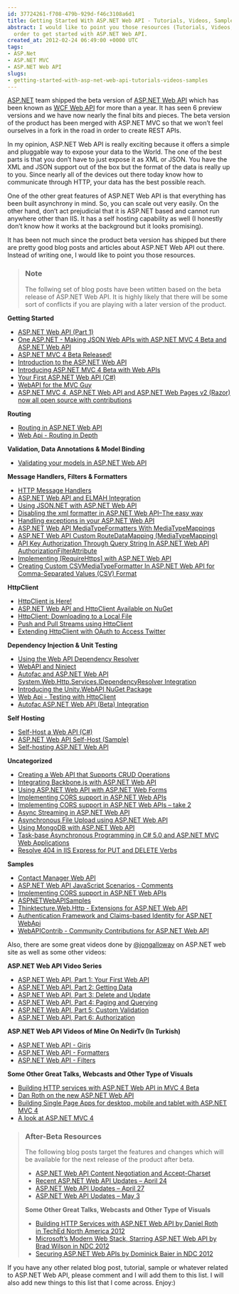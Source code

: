 ```yaml
---
id: 37724261-f708-479b-929d-f46c3108a6d1
title: Getting Started With ASP.NET Web API - Tutorials, Videos, Samples
abstract: I would like to point you those resources (Tutorials, Videos, Samples) in
  order to get started with ASP.NET Web API.
created_at: 2012-02-24 06:49:00 +0000 UTC
tags:
- ASP.Net
- ASP.NET MVC
- ASP.NET Web API
slugs:
- getting-started-with-asp-net-web-api-tutorials-videos-samples
---
```


<p><a href="http://asp.net" title="http://asp.net">ASP.NET</a> team shipped the beta version of <a href="http://www.asp.net/web-api" title="http://www.asp.net/web-api">ASP.NET Web API</a> which has been known as <a href="https://www.tugberkugurlu.com/archive/introduction-to-wcf-web-api-new-rest-face-ofnet" title="https://www.tugberkugurlu.com/archive/introduction-to-wcf-web-api-new-rest-face-ofnet">WCF Web API</a> for more than a year. It has seen 6 preview versions and we have now nearly the final bits and pieces. The beta version of the product has been merged with ASP.NET MVC so that we won&rsquo;t feel ourselves in a fork in the road in order to create REST APIs.</p>
<p>In my opinion, ASP.NET Web API is really exciting because it offers a simple and pluggable way to expose your data to the World. The one of the best parts is that you don&rsquo;t have to just expose it as XML or JSON. You have the XML and JSON support out of the box but the format of the data is really up to you. Since nearly all of the devices out there today know how to communicate through HTTP, your data has the best possible reach.</p>
<p>One of the other great features of ASP.NET Web API is that everything has been built asynchrony in mind. So, you can scale out very easily. On the other hand, don&rsquo;t act prejudicial that it is ASP.NET based and cannot run anywhere other than IIS. It has a self hosting capability as well (I honestly don&rsquo;t know how it works at the background but it looks promising).</p>
<p>It has been not much since the product beta version has shipped but there are pretty good blog posts and articles about ASP.NET Web API out there. Instead of writing one, I would like to point you those resources.</p>
<blockquote>
<h3>Note</h3>
<p>The follwing set of blog posts have been wtitten based on the beta release of ASP.NET Web API. It is highly likely that there will be some sort of conflicts if you are playing with a later version of the product.</p>
</blockquote>
<p><strong>Getting Started</strong></p>
<ul>
<li><a href="http://weblogs.asp.net/scottgu/archive/2012/02/23/asp-net-web-api-part-1.aspx" title="http://weblogs.asp.net/scottgu/archive/2012/02/23/asp-net-web-api-part-1.aspx">ASP.NET Web API (Part 1)</a> </li>
<li><a href="http://www.hanselman.com/blog/OneASPNETMakingJSONWebAPIsWithASPNETMVC4BetaAndASPNETWebAPI.aspx" title="http://www.hanselman.com/blog/OneASPNETMakingJSONWebAPIsWithASPNETMVC4BetaAndASPNETWebAPI.aspx">One ASP.NET - Making JSON Web APIs with ASP.NET MVC 4 Beta and ASP.NET Web API</a></li>
<li><a href="http://weblogs.asp.net/jgalloway/archive/2012/02/16/asp-net-4-beta-released.aspx" title="http://weblogs.asp.net/jgalloway/archive/2012/02/16/asp-net-4-beta-released.aspx">ASP.NET MVC 4 Beta Released!</a> </li>
<li><a href="http://stephenwalther.com/blog/archive/2012/03/05/introduction-to-the-asp-net-web-api.aspx" title="http://stephenwalther.com/blog/archive/2012/03/05/introduction-to-the-asp-net-web-api.aspx">Introduction to the ASP.NET Web API</a></li>
<li><a href="http://blogs.msdn.com/b/carlosfigueira/archive/2012/02/16/introducing-asp-net-mvc-4-beta-with-web-apis.aspx" title="http://blogs.msdn.com/b/carlosfigueira/archive/2012/02/16/introducing-asp-net-mvc-4-beta-with-web-apis.aspx">Introducing ASP.NET MVC 4 Beta with Web APIs</a></li>
<li><a href="http://www.asp.net/web-api/overview/getting-started-with-aspnet-web-api/tutorial-your-first-web-api" title="http://www.asp.net/web-api/overview/getting-started-with-aspnet-web-api/tutorial-your-first-web-api">Your First ASP.NET Web API (C#)</a></li>
<li><a href="http://wildermuth.com/2012/2/22/WebAPI_for_the_MVC_Guy" title="http://wildermuth.com/2012/2/22/WebAPI_for_the_MVC_Guy">WebAPI for the MVC Guy</a></li>
<li><a href="http://www.hanselman.com/blog/ASPNETMVC4ASPNETWebAPIAndASPNETWebPagesV2RazorNowAllOpenSourceWithContributions.aspx" title="http://www.hanselman.com/blog/ASPNETMVC4ASPNETWebAPIAndASPNETWebPagesV2RazorNowAllOpenSourceWithContributions.aspx">ASP.NET MVC 4, ASP.NET Web API and ASP.NET Web Pages v2 (Razor) now all open source with contributions</a></li>
</ul>
<p><strong>Routing</strong></p>
<ul>
<li><a title="http://www.asp.net/web-api/overview/web-api-routing-and-actions/routing-in-aspnet-web-api" href="http://www.asp.net/web-api/overview/web-api-routing-and-actions/routing-in-aspnet-web-api">Routing in ASP.NET Web API</a></li>
<li><a title="http://perezgb.com/2012/03/08/web-api-routing-in-depth" href="http://perezgb.com/2012/03/08/web-api-routing-in-depth">Web Api - Routing in Depth</a></li>
</ul>
<p><strong>Validation, Data Annotations &amp; Model Binding</strong></p>
<ul>
<li><a href="http://weblogs.asp.net/cibrax/archive/2012/02/23/validating-your-models-in-asp-net-web-api.aspx" title="http://weblogs.asp.net/cibrax/archive/2012/02/23/validating-your-models-in-asp-net-web-api.aspx">Validating your models in ASP.NET Web API</a>&nbsp;</li>
</ul>
<ul>
</ul>
<p><strong>Message Handlers,&nbsp;<strong>Filters &amp;&nbsp;<strong>Formatters</strong></strong></strong></p>
<ul>
<li><a href="http://www.asp.net/web-api/overview/working-with-http/http-message-handlers" title="http://www.asp.net/web-api/overview/working-with-http/http-message-handlers">HTTP Message Handlers</a></li>
<li><a href="https://www.tugberkugurlu.com/archive/asp-net-web-api-and-elmah-integration" title="https://www.tugberkugurlu.com/archive/asp-net-web-api-and-elmah-integration">ASP.NET Web API and ELMAH Integration</a></li>
<li><a href="http://blogs.msdn.com/b/henrikn/archive/2012/02/18/using-json-net-with-asp-net-web-api.aspx" title="http://blogs.msdn.com/b/henrikn/archive/2012/02/18/using-json-net-with-asp-net-web-api.aspx">Using JSON.NET with ASP.NET Web API</a></li>
<li><a href="http://codebetter.com/glennblock/2012/02/26/disabling-the-xml-formatter-in-asp-net-web-apithe-easy-way/" title="http://codebetter.com/glennblock/2012/02/26/disabling-the-xml-formatter-in-asp-net-web-apithe-easy-way/">Disabling the xml formatter in ASP.NET Web API&ndash;The easy way</a></li>
<li><a title="http://weblogs.asp.net/cibrax/archive/2012/02/27/handling-exceptions-in-your-asp-net-web-api.aspx" href="http://weblogs.asp.net/cibrax/archive/2012/02/27/handling-exceptions-in-your-asp-net-web-api.aspx">Handling exceptions in your ASP.NET Web API</a></li>
<li><a title="https://www.tugberkugurlu.com/archive/asp-net-web-api-mediatypeformatters-with-mediatypemappings" href="https://www.tugberkugurlu.com/archive/asp-net-web-api-mediatypeformatters-with-mediatypemappings">ASP.NET Web API MediaTypeFormatters With MediaTypeMappings</a></li>
<li><a href="https://www.tugberkugurlu.com/archive/asp-net-web-api-custom-routedatamapping-mediatypemapping" title="https://www.tugberkugurlu.com/archive/asp-net-web-api-custom-routedatamapping-mediatypemapping">ASP.NET Web API Custom RouteDataMapping (MediaTypeMapping)</a></li>
<li><a href="https://www.tugberkugurlu.com/archive/api-key-authorization-through-query-string-in-asp-net-web-api-authorizationfilterattribute" title="https://www.tugberkugurlu.com/archive/api-key-authorization-through-query-string-in-asp-net-web-api-authorizationfilterattribute">API Key Authorization Through Query String In ASP.NET Web API AuthorizationFilterAttribute</a></li>
<li><a href="http://blogs.msdn.com/b/carlosfigueira/archive/2012/03/09/implementing-requirehttps-with-asp-net-web-api.aspx" title="http://blogs.msdn.com/b/carlosfigueira/archive/2012/03/09/implementing-requirehttps-with-asp-net-web-api.aspx">Implementing [RequireHttps] with ASP.NET Web API</a></li>
<li><a href="https://www.tugberkugurlu.com/archive/creating-custom-csvmediatypeformatter-in-asp-net-web-api-for-comma-separated-values-csv-format" title="https://www.tugberkugurlu.com/archive/creating-custom-csvmediatypeformatter-in-asp-net-web-api-for-comma-separated-values-csv-format">Creating Custom CSVMediaTypeFormatter In ASP.NET Web API for Comma-Separated Values (CSV) Format</a></li>
</ul>
<p><strong>HttpClient</strong></p>
<ul>
<li><a href="http://blogs.msdn.com/b/henrikn/archive/2012/02/16/httpclient-is-here.aspx" title="http://blogs.msdn.com/b/henrikn/archive/2012/02/16/httpclient-is-here.aspx">HttpClient is Here!</a> </li>
<li><a href="http://blogs.msdn.com/b/henrikn/archive/2012/02/20/asp-net-web-api-and-httpclient-available-on-nuget.aspx" title="http://blogs.msdn.com/b/henrikn/archive/2012/02/20/asp-net-web-api-and-httpclient-available-on-nuget.aspx">ASP.NET Web API and HttpClient Available on NuGet</a> </li>
<li><a href="http://blogs.msdn.com/b/henrikn/archive/2012/02/17/downloading-a-google-map-to-local-file.aspx" title="http://blogs.msdn.com/b/henrikn/archive/2012/02/17/downloading-a-google-map-to-local-file.aspx">HttpClient: Downloading to a Local File</a> </li>
<li><a href="http://blogs.msdn.com/b/henrikn/archive/2012/02/17/push-and-pull-streams-using-httpclient.aspx" title="http://blogs.msdn.com/b/henrikn/archive/2012/02/17/push-and-pull-streams-using-httpclient.aspx">Push and Pull Streams using HttpClient</a> </li>
<li><a href="http://blogs.msdn.com/b/henrikn/archive/2012/02/16/extending-httpclient-with-oauth-to-access-twitter.aspx" title="http://blogs.msdn.com/b/henrikn/archive/2012/02/16/extending-httpclient-with-oauth-to-access-twitter.aspx">Extending HttpClient with OAuth to Access Twitter</a></li>
</ul>
<p><strong>Dependency Injection &amp; Unit Testing</strong></p>
<ul>
<li><a title="http://www.asp.net/web-api/overview/extensibility/using-the-web-api-dependency-resolver" href="http://www.asp.net/web-api/overview/extensibility/using-the-web-api-dependency-resolver">Using the Web API Dependency Resolver</a></li>
<li><a href="http://wildermuth.com/2012/02/26/WebAPI_and_Ninject" title="http://wildermuth.com/2012/02/26/WebAPI_and_Ninject">WebAPI and Ninject</a></li>
<li><a title="https://www.tugberkugurlu.com/archive/autofac-and-asp-net-web-api-system-web-http-services-idependencyresolver-integration" href="https://www.tugberkugurlu.com/archive/autofac-and-asp-net-web-api-system-web-http-services-idependencyresolver-integration">Autofac and ASP.NET Web API System.Web.Http.Services.IDependencyResolver Integration</a></li>
<li><a title="http://www.devtrends.co.uk/blog/introducing-the-unity.webapi-nuget-package" href="http://www.devtrends.co.uk/blog/introducing-the-unity.webapi-nuget-package">Introducing the Unity.WebAPI NuGet Package</a></li>
<li><a href="http://perezgb.com/2012/2/21/web-api-testing-with-httpclient" title="http://perezgb.com/2012/2/21/web-api-testing-with-httpclient">Web Api - Testing with HttpClient</a></li>
<li><a title="http://alexmg.com/post/2012/03/08/Autofac-ASPNET-Web-API-(Beta)-Integration.aspx" href="http://alexmg.com/post/2012/03/08/Autofac-ASPNET-Web-API-(Beta)-Integration.aspx">Autofac ASP.NET Web API (Beta) Integration</a></li>
</ul>
<p><strong>Self Hosting</strong></p>
<ul>
<li><a href="http://www.asp.net/web-api/overview/hosting-aspnet-web-api/self-host-a-web-api" title="http://www.asp.net/web-api/overview/hosting-aspnet-web-api/self-host-a-web-api">Self-Host a Web API (C#)</a></li>
<li><a href="http://code.msdn.microsoft.com/ASPNET-Web-API-Self-Host-30abca12" title="http://code.msdn.microsoft.com/ASPNET-Web-API-Self-Host-30abca12">ASP.NET Web API Self-Host (Sample)</a></li>
<li><a title="http://pfelix.wordpress.com/2012/02/26/self-hosting-asp-net-web-api/" href="http://pfelix.wordpress.com/2012/02/26/self-hosting-asp-net-web-api/">Self-hosting ASP.NET Web API</a></li>
</ul>
<p><strong>Uncategorized</strong></p>
<ul>
<li><a href="http://www.asp.net/web-api/overview/web-api-routing-and-actions/creating-a-web-api-that-supports-crud-operations" title="http://www.asp.net/web-api/overview/web-api-routing-and-actions/creating-a-web-api-that-supports-crud-operations">Creating a Web API that Supports CRUD Operations</a></li>
<li><a href="http://weblogs.asp.net/cibrax/archive/2012/02/17/integrating-backbone-js-with-asp-net-web-api.aspx" title="http://weblogs.asp.net/cibrax/archive/2012/02/17/integrating-backbone-js-with-asp-net-web-api.aspx">Integrating Backbone.js with ASP.NET Web API</a></li>
<li><a href="http://blogs.msdn.com/b/henrikn/archive/2012/02/23/using-asp-net-web-api-with-asp-net-web-forms.aspx" title="http://blogs.msdn.com/b/henrikn/archive/2012/02/23/using-asp-net-web-api-with-asp-net-web-forms.aspx">Using ASP.NET Web API with ASP.NET Web Forms</a></li>
<li><a href="http://blogs.msdn.com/b/carlosfigueira/archive/2012/02/20/implementing-cors-support-in-asp-net-web-apis.aspx" title="http://blogs.msdn.com/b/carlosfigueira/archive/2012/02/20/implementing-cors-support-in-asp-net-web-apis.aspx">Implementing CORS support in ASP.NET Web APIs</a></li>
<li><a title="http://blogs.msdn.com/b/carlosfigueira/archive/2012/02/21/implementing-cors-support-in-asp-net-web-apis-take-2.aspx" href="http://blogs.msdn.com/b/carlosfigueira/archive/2012/02/21/implementing-cors-support-in-asp-net-web-apis-take-2.aspx">Implementing CORS support in ASP.NET Web APIs &ndash; take 2</a></li>
<li><a title="http://blogs.msdn.com/b/henrikn/archive/2012/02/24/async-actions-in-asp-net-web-api.aspx" href="http://blogs.msdn.com/b/henrikn/archive/2012/02/24/async-actions-in-asp-net-web-api.aspx">Async Streaming in ASP.NET Web API</a></li>
<li><span><a title="http://blogs.msdn.com/b/henrikn/archive/2012/03/01/file-upload-and-asp-net-web-api.aspx" href="http://blogs.msdn.com/b/henrikn/archive/2012/03/01/file-upload-and-asp-net-web-api.aspx">Asynchronous File Upload using ASP.NET Web API</a></span></li>
<li>
<div align="left"><a href="http://blogs.msdn.com/b/henrikn/archive/2012/02/19/using-web-api-with-mongodb.aspx" title="http://blogs.msdn.com/b/henrikn/archive/2012/02/19/using-web-api-with-mongodb.aspx">Using MongoDB with ASP.NET Web API</a></div>
</li>
<li><a href="https://www.tugberkugurlu.com/archive/my-take-on-task-base-asynchronous-programming-in-c-sharp-5-0-and-asp-net-mvc-web-applications" title="https://www.tugberkugurlu.com/archive/my-take-on-task-base-asynchronous-programming-in-c-sharp-5-0-and-asp-net-mvc-web-applications">Task-base Asynchronous Programming in C# 5.0 and ASP.NET MVC Web Applications</a></li>
<li><a id="viewpost_ascx_TitleUrl" title="http://geekswithblogs.net/michelotti/archive/2011/05/28/resolve-404-in-iis-express-for-put-and-delete-verbs.aspx" href="http://geekswithblogs.net/michelotti/archive/2011/05/28/resolve-404-in-iis-express-for-put-and-delete-verbs.aspx">Resolve 404 in IIS Express for PUT and DELETE Verbs</a></li>
</ul>
<p><strong>Samples</strong></p>
<ul>
<li><a title="http://code.msdn.microsoft.com/Contact-Manager-Web-API-0e8e373d" href="http://code.msdn.microsoft.com/Contact-Manager-Web-API-0e8e373d">Contact Manager Web API</a></li>
<li><a href="http://code.msdn.microsoft.com/ASPNET-Web-API-JavaScript-d0d64dd7" title="http://code.msdn.microsoft.com/ASPNET-Web-API-JavaScript-d0d64dd7">ASP.NET Web API JavaScript Scenarios - Comments</a></li>
<li><a href="http://code.msdn.microsoft.com/Implementing-CORS-support-a677ab5d" title="http://code.msdn.microsoft.com/Implementing-CORS-support-a677ab5d">Implementing CORS support in ASP.NET Web APIs</a></li>
<li><a href="https://github.com/tugberkugurlu/ASPNETWebAPISamples" title="https://github.com/tugberkugurlu/ASPNETWebAPISamples">ASPNETWebAPISamples</a></li>
<li><a href="https://github.com/ChristianWeyer/Thinktecture.Web.Http" title="https://github.com/ChristianWeyer/Thinktecture.Web.Http">Thinktecture.Web.Http - Extensions for ASP.NET Web API</a>&nbsp;</li>
<li><a title="http://www.leastprivilege.com/PreviewAuthenticationFrameworkAndClaimsbasedIdentityForASPNETWebApi.aspx" href="http://www.leastprivilege.com/PreviewAuthenticationFrameworkAndClaimsbasedIdentityForASPNETWebApi.aspx">Authentication Framework and Claims-based Identity for ASP.NET WebApi</a><b><br /></b></li>
<li><a href="https://github.com/WebApiContrib/WebAPIContrib" title="https://github.com/WebApiContrib/WebAPIContrib">WebAPIContrib - Community Contributions for ASP.NET Web API</a></li>
</ul>
<p>Also, there are some great videos done by <a href="http://twitter.com/jongalloway" title="http://twitter.com/jongalloway">@jongalloway</a> on ASP.NET web site as well as some other videos:</p>
<p><strong>ASP.NET Web API Video Series</strong></p>
<ul>
<li><a href="http://www.asp.net/web-api/overview/getting-started-with-aspnet-web-api/video-your-first-web-api">ASP.NET Web API, Part 1: Your First Web API</a> </li>
<li><a href="http://www.asp.net/web-api/overview/web-api-routing-and-actions/video-getting-data">ASP.NET Web API, Part 2: Getting Data</a> </li>
<li><a href="http://www.asp.net/web-api/overview/web-api-routing-and-actions/video-delete-and-create">ASP.NET Web API, Part 3: Delete and Update</a> </li>
<li><a href="http://www.asp.net/web-api/overview/web-api-routing-and-actions/video-paging-and-querying">ASP.NET Web API, Part 4: Paging and Querying</a> </li>
<li><a href="http://www.asp.net/web-api/overview/web-api-routing-and-actions/video-custom-validation">ASP.NET Web API, Part 5: Custom Validation</a> </li>
<li><a href="http://www.asp.net/web-api/overview/web-api-routing-and-actions/video-authorization">ASP.NET Web API, Part 6: Authorization</a></li>
</ul>
<p><strong>ASP.NET Web API Videos of Mine On NedirTv (In Turkish)</strong></p>
<ul>
<li><a title="http://nedirtv.com/video/aspnet-web-api-giris" href="http://nedirtv.com/video/aspnet-web-api-giris">ASP.NET Web API - Giriş</a><b><br /></b></li>
<li><a title="http://nedirtv.com/video/aspnet-web-api-formatters" href="http://nedirtv.com/video/aspnet-web-api-formatters">ASP.NET Web API - Formatters</a></li>
<li><a href="http://nedirtv.com/video/aspnet-web-api-filters" title="http://nedirtv.com/video/aspnet-web-api-filters">ASP.NET Web API - Filters</a></li>
</ul>
<p><strong>Some Other Great Talks, Webcasts and Other Type of Visuals</strong></p>
<ul>
<li><a href="http://www.c4mvc.net/meeting/?id=25" title="http://www.c4mvc.net/meeting/?id=25">Building HTTP services with ASP.NET Web API in MVC 4 Beta</a></li>
<li><a href="http://channel9.msdn.com/Shows/Web+Camps+TV/Dan-Roth-on-the-new-ASPNET-Web-API" title="http://channel9.msdn.com/Shows/Web+Camps+TV/Dan-Roth-on-the-new-ASPNET-Web-API">Dan Roth on the new ASP.NET Web API</a></li>
<li><a href="http://channel9.msdn.com/Events/TechDays/Techdays-2012-the-Netherlands/2159" title="http://channel9.msdn.com/Events/TechDays/Techdays-2012-the-Netherlands/2159">Building Single Page Apps for desktop, mobile and tablet with ASP.NET MVC 4</a></li>
<li><a href="http://channel9.msdn.com/Events/TechDays/Techdays-2012-the-Netherlands/2364" title="http://channel9.msdn.com/Events/TechDays/Techdays-2012-the-Netherlands/2364">A look at ASP.NET MVC 4</a></li>
</ul>
<blockquote>
<h3>After-Beta Resources</h3>
<p>The following blog posts target the features and changes which will be available for the next release of the product after beta.</p>
<ul>
<li><a href="http://blogs.msdn.com/b/henrikn/archive/2012/04/22/asp-net-web-api-content-negotiation-and-accept-charset.aspx">ASP.NET Web API Content Negotiation and Accept-Charset</a></li>
<li><a href="http://blogs.msdn.com/b/henrikn/archive/2012/04/23/using-cookies-with-asp-net-web-api.aspx">Recent ASP.NET Web API Updates &ndash; April 24</a></li>
<li><a href="http://blogs.msdn.com/b/henrikn/archive/2012/04/27/asp-net-web-api-updates-april-27.aspx">ASP.NET Web API Updates &ndash; April 27</a></li>
<li><a href="http://blogs.msdn.com/b/henrikn/archive/2012/05/03/asp-net-web-api-updates-may-3.aspx">ASP.NET Web API Updates &ndash; May 3</a></li>
</ul>
<p><strong>Some Other Great Talks, Webcasts and Other Type of Visuals</strong></p>
<ul>
<li><a title="http://channel9.msdn.com/Events/TechEd/NorthAmerica/2012/DEV309" href="http://channel9.msdn.com/Events/TechEd/NorthAmerica/2012/DEV309">Building HTTP Services with ASP.NET Web API by&nbsp;Daniel Roth in&nbsp;TechEd North America 2012</a><b><br /></b></li>
<li><a title="http://ndcoslo.oktaset.com/t-4894" href="http://ndcoslo.oktaset.com/t-4894">Microsoft&rsquo;s Modern Web Stack, Starring ASP.NET Web API by Brad Wilson in NDC 2012</a></li>
<li><a title="http://ndcoslo.oktaset.com/t-4901" href="http://ndcoslo.oktaset.com/t-4901">Securing ASP.NET Web APIs by Dominick Baier in NDC 2012</a></li>
</ul>
</blockquote>
<p>If you have any other related blog post, tutorial, sample or whatever related to ASP.NET Web API, please comment and I will add them to this list. I will also add new things to this list that I come across. Enjoy:)</p>